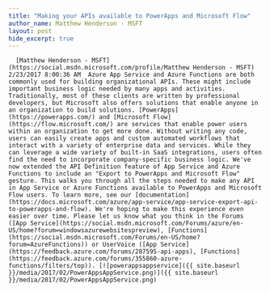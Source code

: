 ```yaml
---
title: "Making your APIs available to PowerApps and Microsoft Flow"
author_name: Matthew Henderson - MSFT
layout: post
hide_excerpt: true
---
```

      [Matthew Henderson - MSFT](https://social.msdn.microsoft.com/profile/Matthew Henderson - MSFT)  2/23/2017 8:00:36 AM  Azure App Service and Azure Functions are both commonly used for building organizational APIs. These might include important business logic needed by many apps and activities. Traditionally, most of these clients are written by professional developers, but Microsoft also offers solutions that enable anyone in an organization to build solutions. [PowerApps](https://powerapps.com/) and [Microsoft Flow](https://flow.microsoft.com/) are services that enable power users within an organization to get more done. Without writing any code, users can easily create apps and custom automated workflows that interact with a variety of enterprise data and services. While they can leverage a wide variety of built-in SaaS integrations, users often find the need to incorporate company-specific business logic. We've now extended the API Definition feature of App Service and Azure Functions to include an "Export to PowerApps and Microsoft Flow" gesture. This walks you through all the steps needed to make any API in App Service or Azure Functions available to PowerApps and Microsoft Flow users. To learn more, see our [documentation](https://docs.microsoft.com/azure/app-service/app-service-export-api-to-powerapps-and-flow). We're hoping to make this experience even easier over time. Please let us know what you think in the Forums ([App Service](https://social.msdn.microsoft.com/Forums/azure/en-US/home?forum=windowsazurewebsitespreview), [Functions](https://social.msdn.microsoft.com/Forums/en-US/home?forum=AzureFunctions)) or UserVoice ([App Service](https://feedback.azure.com/forums/287595-api-apps), [Functions](https://feedback.azure.com/forums/355860-azure-functions/filters/top)). [![powerappsappservice]({{ site.baseurl }}/media/2017/02/PowerAppsAppService.png)]({{ site.baseurl }}/media/2017/02/PowerAppsAppService.png)     